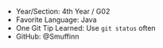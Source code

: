 - Year/Section: 4th Year / G02
- Favorite Language: Java
- One Git Tip Learned:  Use `git status` often
- GitHub: @Smuffinn